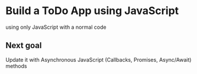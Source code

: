 # Build a ToDo App using JavaScript
using only JavaScript with a normal code 

## Next goal

Update it with Asynchronous JavaScript (Callbacks, Promises, Async/Await) methods
